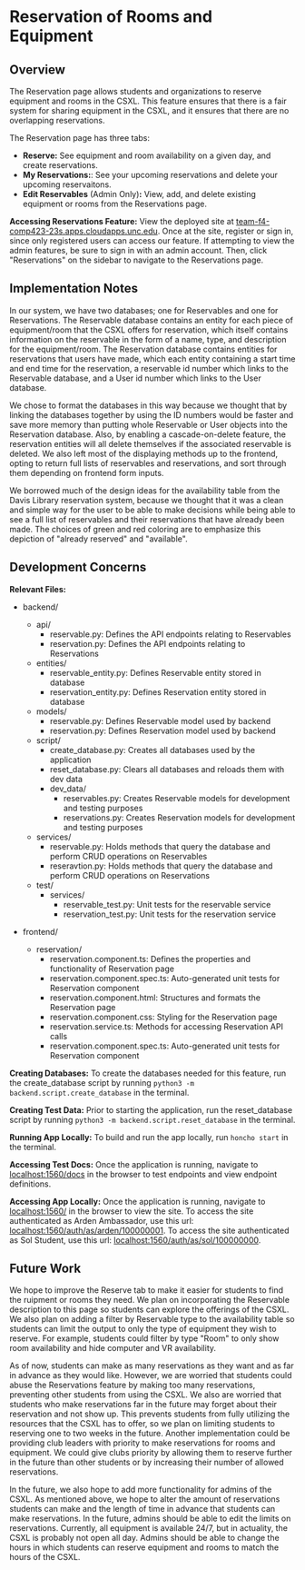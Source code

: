 # Reservation of Rooms and Equipment 
## Overview
The Reservation page allows students and organizations to reserve equipment and rooms in the CSXL. This feature ensures that there is a fair system for sharing equipment in the CSXL, and it ensures that there are no overlapping reservations. 

The Reservation page has three tabs: 
* **Reserve:** See equipment and room availability on a given day, and create reservations.
* **My Reservations:**: See your upcoming reservations and delete your upcoming reservaitons. 
* **Edit Reservables** (Admin Only)**:** View, add, and delete existing equipment or rooms from the Reservations page.

**Accessing Reservations Feature:**
View the deployed site at [team-f4-comp423-23s.apps.cloudapps.unc.edu](https://team-f4-comp423-23s.apps.cloudapps.unc.edu). Once at the site, register or sign in, since only registered users can access our feature. If attempting to view the admin features, be sure to sign in with an admin account. Then, click "Reservations" on the sidebar to navigate to the Reservations page.  

## Implementation Notes
In our system, we have two databases; one for Reservables and one for Reservations. The Reservable database contains an entity for each piece of equipment/room that the CSXL offers for reservation, which itself contains information on the reservable in the form of a name, type, and description for the equipment/room. The Reservation database contains entities for reservations that users have made, which each entity containing a start time and end time for the reservation, a reservable id number which links to the Reservable database, and a User id number which links to the User database.

We chose to format the databases in this way because we thought that by linking the databases together by using the ID numbers would be faster and save more memory than putting whole Reservable or User objects into the Reservation database. Also, by enabling a cascade-on-delete feature, the reservation entities will all delete themselves if the associated reservable is deleted. We also left most of the displaying methods up to the frontend, opting to return full lists of reservables and reservations, and sort through them depending on frontend form inputs.

We borrowed much of the design ideas for the availability table from the Davis Library reservation system, because we thought that it was a clean and simple way for the user to be able to make decisions while being able to see a full list of reservables and their reservations that have already been made. The choices of green and red coloring are to emphasize this depiction of "already reserved" and "available".

## Development Concerns
**Relevant Files:**
- backend/
    -   api/
        -   reservable.py: Defines the API endpoints relating to Reservables
        -   reservation.py: Defines the API endpoints relating to Reservations
    -   entities/
        -   reservable_entity.py: Defines Reservable entity stored in database
        -   reservation_entity.py: Defines Reservation entity stored in database
    -   models/
        -   reservable.py: Defines Reservable model used by backend 
        -   reservation.py: Defines Reservation model used by backend
    -   script/
        -   create_database.py: Creates all databases used by the application
        -   reset_database.py: Clears all databases and reloads them with dev data
        -   dev_data/
            -   reservables.py: Creates Reservable models for development and testing purposes
            -   reservations.py:  Creates Reservation models for development and testing purposes
    -   services/
        -   reservable.py: Holds methods that query the database and perform CRUD operations on Reservables
        -   reseravtion.py: Holds methods that query the database and perform CRUD operations on Reservations
    -   test/
        -   services/
            -   reservable_test.py: Unit tests for the reservable service
            -   reservation_test.py: Unit tests for the reservation service
    
- frontend/
    -   reservation/
        -   reservation.component.ts: Defines the properties and functionality of Reservation page
        -   reservation.component.spec.ts: Auto-generated unit tests for Reservation component
        -   reservation.component.html: Structures and formats the Reservation page
        -   reservation.component.css: Styling for the Reservation page
        -   reservation.service.ts: Methods for accessing Reservation API calls
        -   reservation.component.spec.ts: Auto-generated unit tests for Reservation component

**Creating Databases:** 
To create the databases needed for this feature, run the create_database script by running `python3 -m backend.script.create_database` in the terminal. 

**Creating Test Data:** 
Prior to starting the application, run the reset_database script by running `python3 -m backend.script.reset_database` in the terminal. 

**Running App Locally:**
To build and run the app locally, run `honcho start` in the terminal. 

**Accessing Test Docs:**
Once the application is running, navigate to [localhost:1560/docs](http://localhost:1560/docs) in the browser to test endpoints and view endpoint definitions.

**Accessing App Locally:**
Once the application is running, navigate to [localhost:1560/](http://localhost:1560/) in the browser to view the site. To access the site authenticated as Arden Ambassador, use this url: [localhost:1560/auth/as/arden/100000001](http://localhost:1560/auth/as/arden/100000001). To access the site authenticated as Sol Student, use this url: [localhost:1560/auth/as/sol/100000000](http://localhost:1560/auth/as/sol/100000000).

## Future Work
We hope to improve the Reserve tab to make it easier for students to find the ruipment or rooms they need. We plan on incorporating the Reservable description to this page so students can explore the offerings of the CSXL. We also plan on adding a filter by Reservable type to the availability table so students can limit the output to only the type of equipment they wish to reserve. For example, students could filter by type "Room" to only show room availability and hide computer and VR availability.

As of now, students can make as many reservations as they want and as far in advance as they would like. However, we are worried that students could abuse the Reservations feature by making too many reservations, preventing other students from using the CSXL. We also are worried that students who make reservations far in the future may forget about their reservation and not show up. This prevents students from fully utilizing the resources that the CSXL has to offer, so we plan on limiting students to reserving one to two weeks in the future. Another implementation could be providing club leaders with priority to make reservations for rooms and equipment. We could give clubs priority by allowing them to reserve further in the future than other students or by increasing their number of allowed reservations. 

In the future, we also hope to add more functionality for admins of the CSXL. As mentioned above, we hope to alter the amount of reservations students can make and the length of time in advance that students can make reservations. In the future, admins should be able to edit the limits on reservations. Currently, all equipment is available 24/7, but in actuality, the CSXL is probably not open all day. Admins should be able to change the hours in which students can reserve equipment and rooms to match the hours of the CSXL.
